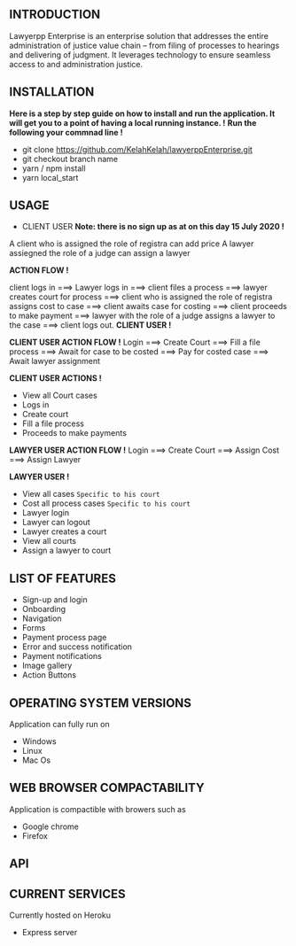 ## INTRODUCTION
Lawyerpp Enterprise is an enterprise solution that addresses the entire
administration of justice value chain – from filing of processes to hearings and
delivering of judgment. It leverages technology to ensure seamless access to and
administration justice.

## INSTALLATION
**Here is a step by step guide on how to install and run the application. It will get you to a point of having a local running instance. !**
**Run the following your commnad line !**

* git clone https://github.com/KelahKelah/lawyerppEnterprise.git
* git checkout branch name
* yarn / npm install
* yarn local_start


## USAGE
* CLIENT USER
**Note: there is no sign up as at on this day 15 July 2020 !**

A client who is assigned the role of registra can add price
A lawyer assiegned the role of a judge can assign a lawyer


**ACTION FLOW !**
<!-- Client logs in ===> Lawyer logs in ===> client files a process ===> lawyer creates court for process ===> lawyer assign cost to case ===> client awaits case for costing 
===> client proceeds to make payment ===> lawyer assigns a lawyer to the case ===> client logs out. -->

client logs in ===> Lawyer logs in ===> client files a process ===> lawyer creates court for process ===> client who is assigned the role of registra assigns cost to case ===> client awaits case for costing 
===> client proceeds to make payment ===> lawyer with the role of a judge assigns a lawyer to the case ===> client logs out.
**CLIENT USER !**

**CLIENT USER ACTION FLOW !**
Login ===> Create Court ===> Fill a file process ===> Await for case to be costed ===> Pay for costed case ===> Await lawyer assignment

**CLIENT USER ACTIONS !** 
* View all Court cases
* Logs in 
* Create court
* Fill a file process
* Proceeds to make payments

**LAWYER USER ACTION FLOW !**
Login ===> Create Court ===> Assign Cost ===> Assign Lawyer

**LAWYER USER !**
* View all cases `Specific to his court`
* Cost all process cases `Specific to his court`
* Lawyer login
* Lawyer can logout
* Lawyer creates a court
* View all courts
* Assign a lawyer to court

## LIST OF FEATURES
* Sign-up and login
* Onboarding
* Navigation
* Forms
* Payment process page
* Error and success notification
* Payment notifications
* Image gallery
* Action Buttons

## OPERATING SYSTEM VERSIONS
Application can fully run on 
* Windows 
* Linux
* Mac Os

## WEB BROWSER COMPACTABILITY
Application is compactible with  browers such as
* Google chrome
* Firefox

## API

## CURRENT SERVICES
Currently hosted on Heroku
* Express server




